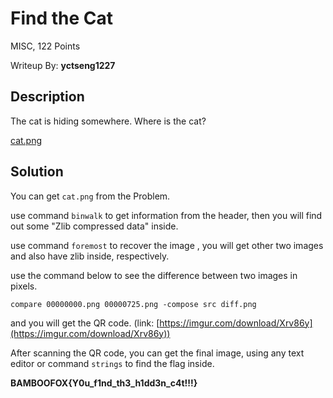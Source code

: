 # Find the Cat

MISC, 122 Points

Writeup By: **yctseng1227**

## Description

The cat is hiding somewhere. Where is the cat?

[cat.png](https://github.com/MacacaHub/CTF-writeups/blob/master/BambooFoxCTF2019/Find%20the%20Cat/cat.png)

## Solution

You can get `cat.png` from the Problem.

use command `binwalk` to get information from the header, then you will find out some "Zlib compressed data" inside.

use command `foremost` to recover the image , you will get other two images and also have zlib inside,  respectively.

use the command below to see the difference between two images in pixels.
```
compare 00000000.png 00000725.png -compose src diff.png
```

and you will get the QR code. (link: [https://imgur.com/download/Xrv86y](https://imgur.com/download/Xrv86y))

After scanning the QR code, you can get the final image, using any text editor or command `strings` to find the flag inside.


**BAMBOOFOX{Y0u_f1nd_th3_h1dd3n_c4t!!!}**
